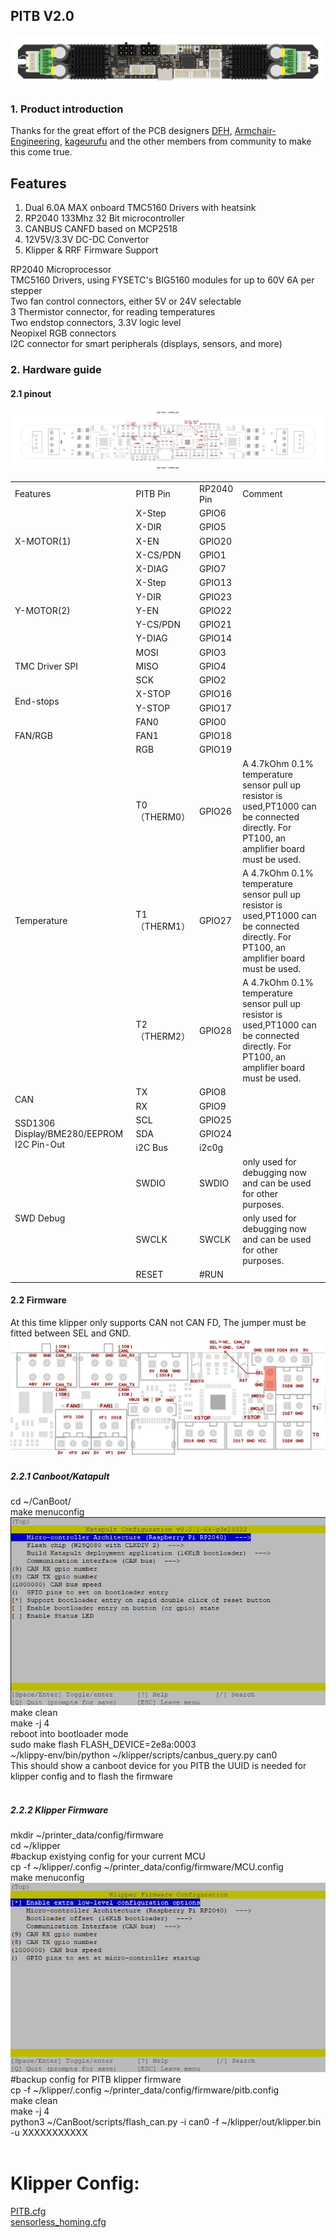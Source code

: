 ## PITB V2.0

![](PITB_V2_TOP.png)

### 1. Product introduction

Thanks for the great effort of the PCB designers [DFH](https://github.com/deepfriedheroin), [Armchair-Engineering](https://github.com/Armchair-Engineering), [kageurufu](Https://GitHub.com/kageurufu) and the other members from community to make this come true.

## Features

1. Dual 6.0A MAX onboard TMC5160 Drivers with heatsink
2. RP2040 133Mhz 32 Bit microcontroller
3. CANBUS CANFD based on MCP2518
4. 12V5V/3.3V DC-DC Convertor
5. Klipper & RRF Firmware Support

RP2040 Microprocessor<br>
TMC5160 Drivers, using FYSETC's BIG5160 modules for up to 60V 6A per stepper<br>
Two fan control connectors, either 5V or 24V selectable<br>
3 Thermistor connector, for reading temperatures<br>
Two endstop connectors, 3.3V logic level<br>
Neopixel RGB connectors<br>
I2C connector for smart peripherals (displays, sensors, and more)<br>

### 2. Hardware guide

#### 2.1 pinout

![](assets/PITB_V2_pinout_00.jpg)

<table>
   <tr><td>Features</td><td>PITB Pin</td><td>RP2040 Pin</td><td>Comment</td></tr>
   <tr><td rowspan="5">X-MOTOR(1)</td><td>X-Step</td><td>GPIO6</td><td></td></tr>
   <tr><td>X-DIR</td><td>GPIO5</td><td></td></tr>
   <tr><td>X-EN</td><td>GPIO20</td><td></td></tr>
   <tr><td>X-CS/PDN</td><td>GPIO1</td><td></td></tr>
   <tr><td>X-DIAG</td><td>GPIO7</td><td></td></tr>
   <tr><td rowspan="5">Y-MOTOR(2)</td><td>X-Step</td><td>GPIO13</td><td></td></tr>
   <tr><td>Y-DIR</td><td>GPIO23</td><td></td></tr>
   <tr><td>Y-EN</td><td>GPIO22</td><td></td></tr>
   <tr><td>Y-CS/PDN</td><td>GPIO21</td><td></td></tr>
   <tr><td>Y-DIAG</td><td>GPIO14</td><td></td></tr>
   <tr><td rowspan="3">TMC Driver SPI </td><td>MOSI</td><td>GPIO3</td><td></td></tr>
   <tr><td>MISO</td><td>GPIO4</td><td></td></tr>
   <tr><td>SCK</td><td>GPIO2</td><td></td></tr>
   <tr><td rowspan="2">End-stops</td><td>X-STOP</td><td>GPIO16</td><td></td></tr>
   <tr><td>Y-STOP</td><td>GPIO17</td><td></td></tr>
   <tr><td rowspan="3">FAN/RGB</td><td>FAN0</td><td>GPIO0</td><td></td></tr>
   </td><td>FAN1</td><td>GPIO18</td><td></td></tr>
   </td><td>RGB</td><td>GPIO19</td><td></td></tr>
   <tr><td rowspan="3">Temperature</td><td>T0（THERM0）</td><td>GPIO26</td><td>A 4.7kOhm 0.1% temperature sensor pull up resistor is used,PT1000 can be connected directly. For PT100, an amplifier board must be used.</td></tr>
   <td>T1（THERM1）</td><td>GPIO27</td><td>A 4.7kOhm 0.1% temperature sensor pull up resistor is used,PT1000 can be connected directly. For PT100, an amplifier board must be used.</td></tr>
   <td>T2（THERM2）</td><td>GPIO28</td><td>A 4.7kOhm 0.1% temperature sensor pull up resistor is used,PT1000 can be connected directly. For PT100, an amplifier board must be used.</td></tr>
   <tr><td rowspan="2">CAN</td><td>TX</td><td>GPIO8</td><td></td></tr>
   <tr><td>RX</td><td>GPIO9</td><td></td></tr>
   <tr><td rowspan="3">SSD1306 Display/BME280/EEPROM I2C Pin-Out</td><td>SCL</td><td>GPIO25</td><td></td></tr>
   <tr><td>SDA</td><td>GPIO24</td><td></td></tr>
   <tr><td>i2C Bus</td><td>i2c0g</td><td></td></tr>
   <tr><td rowspan="3">SWD Debug</td><td>SWDIO</td><td>SWDIO</td><td>only used for debugging now and can be used for other purposes.</td></tr>
   <tr><td>SWCLK</td><td>SWCLK</td><td>only used for debugging now and can be used for other purposes.</td></tr>
   </td><td>RESET</td><td>#RUN</td><td></td></tr>
</table>

#### 2.2 Firmware
At this time klipper only supports CAN not CAN FD, The jumper must be fitted between SEL and GND.
![](assets/PITB_V2_klipper_jumper.png)
##### 2.2.1 Canboot/Katapult
cd ~/CanBoot/<br>
make menuconfig<br>
![](assets/Katapult_firmware_PITBv2.png)
make clean<br>
make -j 4<br>
reboot into bootloader mode<br>
sudo make flash FLASH_DEVICE=2e8a:0003<br>
~/klippy-env/bin/python ~/klipper/scripts/canbus_query.py can0<br>
This should show a canboot device for you PITB the UUID is needed for klipper config and to flash the firmware<br>
<br>
##### 2.2.2 Klipper Firmware
mkdir ~/printer_data/config/firmware<br>
cd ~/klipper<br>
#backup existying config for your current MCU<br>
cp -f ~/klipper/.config ~/printer_data/config/firmware/MCU.config<br>
make menuconfig<br>
![](assets/Klipper_firmware_PITBv2.png)
#backup config for PITB klipper firmware<br>
cp -f ~/klipper/.config ~/printer_data/config/firmware/pitb.config<br>
make clean<br>
make -j 4<br>
python3 ~/CanBoot/scripts/flash_can.py -i can0 -f ~/klipper/out/klipper.bin -u XXXXXXXXXXX<br>
<br>

<h1>Klipper Config:</h1>
<a href="PITB.cfg">PITB.cfg</a><br>
<a href="sensorless_homing.cfg">sensorless_homing.cfg</a><br>
